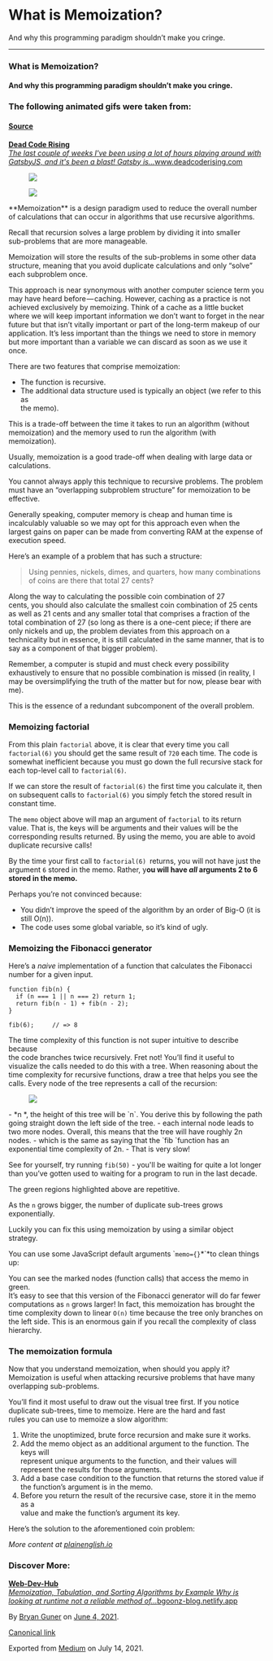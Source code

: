 # What is Memoization?

And why this programming paradigm shouldn’t make you cringe.

---

### What is Memoization?

#### And why this programming paradigm shouldn’t make you cringe.

### The following animated gifs were taken from:

#### <a href="https://www.deadcoderising.com/2017-06-13-why-pure-functions-4-benefits-to-embrace-2/" class="markup--anchor markup--h4-anchor">Source</a>

<a href="https://www.deadcoderising.com/" class="markup--anchor markup--mixtapeEmbed-anchor" title="https://www.deadcoderising.com/"><strong>Dead Code Rising</strong><br />
<em>The last couple of weeks I've been using a lot of hours playing around with GatsbyJS, and it's been a blast! Gatsby is…</em>www.deadcoderising.com</a><a href="https://www.deadcoderising.com/" class="js-mixtapeImage mixtapeImage u-ignoreBlock"></a>

<figure><img src="https://cdn-images-1.medium.com/max/800/1*Ey6rNclUY-Rp3iqM9Ytnag.gif" class="graf-image" /></figure><figure><img src="https://cdn-images-1.medium.com/max/800/0*w0txnjkmBo2z0COv.png" class="graf-image" /></figure>**Memoization** is a design paradigm used to reduce the overall number of  
calculations that can occur in algorithms that use recursive algorithms.

Recall that recursion solves a large problem by dividing it into smaller  
sub-problems that are more manageable.

Memoization will store the results of the sub-problems in some other data structure, meaning that you avoid duplicate calculations and only “solve” each subproblem once.

This approach is near synonymous with another computer science term you may have heard before — caching. However, caching as a practice is not achieved exclusively by memoizing. Think of a cache as a little bucket where we will keep important information we don’t want to forget in the near future but that isn’t vitally important or part of the long-term makeup of our application. It’s less important than the things we need to store in memory but more important than a variable we can discard as soon as we use it once.

There are two features that comprise memoization:

- <span id="0b0b">The function is recursive.</span>
- <span id="65a0">The additional data structure used is typically an object (we refer to this as  
  the memo).</span>

This is a trade-off between the time it takes to run an algorithm (without  
memoization) and the memory used to run the algorithm (with memoization).

Usually, memoization is a good trade-off when dealing with large data or  
calculations.

You cannot always apply this technique to recursive problems. The problem must have an “overlapping subproblem structure” for memoization to be effective.

Generally speaking, computer memory is cheap and human time is incalculably valuable so we may opt for this approach even when the largest gains on paper can be made from converting RAM at the expense of execution speed.

Here’s an example of a problem that has such a structure:

> Using pennies, nickels, dimes, and quarters, how many combinations  
> of coins are there that total 27 cents?

Along the way to calculating the possible coin combination of 27  
cents, you should also calculate the smallest coin combination of 25 cents as well as 21 cents and any smaller total that comprises a fraction of the total combination of 27 (so long as there is a one-cent piece; if there are only nickels and up, the problem deviates from this approach on a technicality but in essence, it is still calculated in the same manner, that is to say as a component of that bigger problem).

Remember, a computer is stupid and must check every possibility exhaustively to ensure that no possible combination is missed (in reality, I may be oversimplifying the truth of the matter but for now, please bear with me).

This is the essence of a redundant subcomponent of the overall problem.

### Memoizing factorial

From this plain `factorial` above, it is clear that every time you call  
`factorial(6)` you should get the same result of `720` each time. The code is  
somewhat inefficient because you must go down the full recursive stack for each top-level call to `factorial(6)`.

If we can store the result of `factorial(6)` the first time you calculate it, then on subsequent calls to `factorial(6)` you simply fetch the stored result in constant time.

The `memo` object above will map an argument of `factorial` to its return  
value. That is, the keys will be arguments and their values will be the  
corresponding results returned. By using the memo, you are able to avoid  
duplicate recursive calls!

By the time your first call to `factorial(6) `returns, you will not have just the argument `6` stored in the memo. Rather, y**ou will have _all_ arguments 2 to 6 stored in the memo.**

Perhaps you’re not convinced because:

- <span id="9fd5">You didn’t improve the speed of the algorithm by an order of Big-O (it is  
  still O(n)).</span>
- <span id="3867">The code uses some global variable, so it’s kind of ugly.</span>

### Memoizing the Fibonacci generator

Here’s a _naive_ implementation of a function that calculates the Fibonacci  
number for a given input.

    function fib(n) {
      if (n === 1 || n === 2) return 1;
      return fib(n - 1) + fib(n - 2);
    }

    fib(6);     // => 8

The time complexity of this function is not super intuitive to describe because  
the code branches twice recursively. Fret not! You’ll find it useful to  
visualize the calls needed to do this with a tree. When reasoning about the time complexity for recursive functions, draw a tree that helps you see the calls. Every node of the tree represents a call of the recursion:

<figure><img src="https://cdn-images-1.medium.com/max/800/0*fS_yOCDL-4NyBLyj.png" class="graf-image" /></figure>-   <span id="47ea">*n *, the height of this tree will be `n`. You derive this by following  
    the path going straight down the left side of the tree.</span>
-   <span id="855a">each internal node leads to two more nodes. Overall, this means that the tree will have roughly 2n nodes.</span>
-   <span id="df50">which is the same as saying that the `fib `function has an exponential time complexity of 2n.</span>
-   <span id="42df">That is very slow!</span>

See for yourself, try running `fib(50)` - you'll be waiting for quite a lot longer than you’ve gotten used to waiting for a program to run in the last decade.

The green regions highlighted above are repetitive.

As the `n` grows bigger, the number of duplicate sub-trees grows exponentially.

Luckily you can fix this using memoization by using a similar object strategy.

You can use some JavaScript default arguments \``memo={}`*\`*to clean things up:

You can see the marked nodes (function calls) that access the memo in green.  
It’s easy to see that this version of the Fibonacci generator will do far fewer  
computations as `n` grows larger! In fact, this memoization has brought the time complexity down to linear `O(n)` time because the tree only branches on the left side. This is an enormous gain if you recall the complexity of class hierarchy.

### The memoization formula

Now that you understand memoization, when should you apply it? Memoization is useful when attacking recursive problems that have many overlapping sub-problems.

You’ll find it most useful to draw out the visual tree first. If you notice duplicate sub-trees, time to memoize. Here are the hard and fast  
rules you can use to memoize a slow algorithm:

1.  <span id="002b">Write the unoptimized, brute force recursion and make sure it works.</span>
2.  <span id="d106">Add the memo object as an additional argument to the function. The keys will  
    represent unique arguments to the function, and their values will represent the results for those arguments.</span>
3.  <span id="ab4e">Add a base case condition to the function that returns the stored value if  
    the function’s argument is in the memo.</span>
4.  <span id="3e67">Before you return the result of the recursive case, store it in the memo as a  
    value and make the function’s argument its key.</span>

Here’s the solution to the aforementioned coin problem:

_More content at_ <a href="http://plainenglish.io/" class="markup--anchor markup--p-anchor"><em>plainenglish.io</em></a>

### Discover More:

<a href="https://bgoonz-blog.netlify.app/" class="markup--anchor markup--mixtapeEmbed-anchor" title="https://bgoonz-blog.netlify.app/"><strong>Web-Dev-Hub</strong><br />
<em>Memoization, Tabulation, and Sorting Algorithms by Example Why is looking at runtime not a reliable method of…</em>bgoonz-blog.netlify.app</a><a href="https://bgoonz-blog.netlify.app/" class="js-mixtapeImage mixtapeImage u-ignoreBlock"></a>

By <a href="https://medium.com/@bryanguner" class="p-author h-card">Bryan Guner</a> on [June 4, 2021](https://medium.com/p/86685d811182).

<a href="https://medium.com/@bryanguner/memoization-86685d811182" class="p-canonical">Canonical link</a>

Exported from [Medium](https://medium.com) on July 14, 2021.
